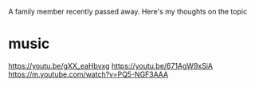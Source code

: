 A family member recently passed away. Here's my thoughts on the topic

# music
https://youtu.be/gXX_eaHbvxg
https://youtu.be/671AgW9xSiA
https://m.youtube.com/watch?v=PQ5-NGF3AAA
